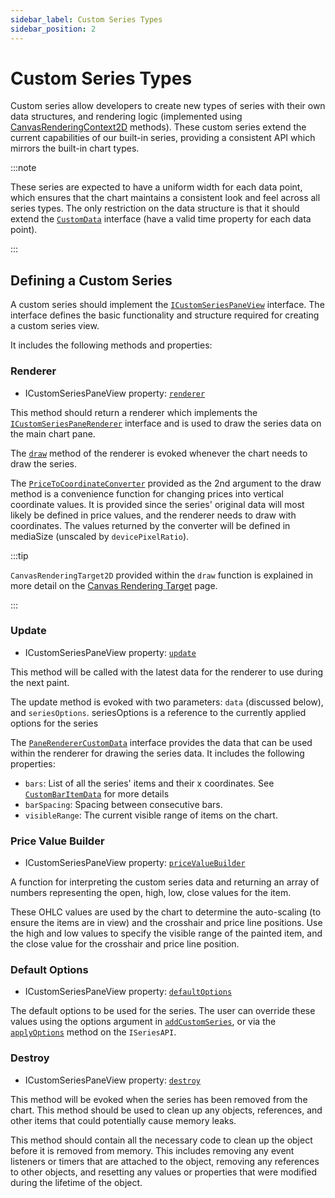```yaml
---
sidebar_label: Custom Series Types
sidebar_position: 2
---
```


# Custom Series Types

Custom series allow developers to create new types of series with their own data
structures, and rendering logic (implemented using
[CanvasRenderingContext2D](https://developer.mozilla.org/en-US/docs/Web/API/CanvasRenderingContext2D)
methods). These custom series extend the current capabilities of our built-in
series, providing a consistent API which mirrors the built-in chart types.

:::note

These series are expected to have a uniform width for each data point, which
ensures that the chart maintains a consistent look and feel across all series
types. The only restriction on the data structure is that it should extend the
[`CustomData`](/api/interfaces/CustomData.md) interface (have a valid time
property for each data point).

:::

## Defining a Custom Series

A custom series should implement the
[`ICustomSeriesPaneView`](/api/interfaces/ICustomSeriesPaneView.md)
interface. The interface defines the basic functionality and structure required
for creating a custom series view.

It includes the following methods and properties:

### Renderer

- ICustomSeriesPaneView property:
  [`renderer`](/api/interfaces/ICustomSeriesPaneView.md#renderer)

This method should return a renderer which implements the
[`ICustomSeriesPaneRenderer`](/api/interfaces/ICustomSeriesPaneRenderer.md)
interface and is used to draw the series data on the main chart pane.

The [`draw`](/api/interfaces/ICustomSeriesPaneRenderer.md#draw) method of the
renderer is evoked whenever the chart needs to draw the series.

The [`PriceToCoordinateConverter`](/api/index.md#pricetocoordinateconverter)
provided as the 2nd argument to the draw method is a convenience function for
changing prices into vertical coordinate values. It is provided since the
series' original data will most likely be defined in price values, and the
renderer needs to draw with coordinates. The values returned by the converter
will be defined in mediaSize (unscaled by `devicePixelRatio`).

:::tip

`CanvasRenderingTarget2D` provided within the `draw` function is explained in
more detail on the [Canvas Rendering Target](./canvas-rendering-target) page.

:::

### Update

- ICustomSeriesPaneView property:
  [`update`](/api/interfaces/ICustomSeriesPaneView.md#update)

This method will be called with the latest data for the renderer to use during
the next paint.

The update method is evoked with two parameters: `data` (discussed below), and
`seriesOptions`. seriesOptions is a reference to the currently applied options
for the series

The [`PaneRendererCustomData`](/api/interfaces/PaneRendererCustomData.md)
interface provides the data that can be used within the renderer for drawing the
series data. It includes the following properties:

- `bars`: List of all the series' items and their x coordinates. See
  [`CustomBarItemData`](/api/interfaces/CustomBarItemData.md) for more
  details
- `barSpacing`: Spacing between consecutive bars.
- `visibleRange`: The current visible range of items on the chart.

### Price Value Builder

- ICustomSeriesPaneView property:
  [`priceValueBuilder`](/api/interfaces/ICustomSeriesPaneView.md#priceValueBuilder)

A function for interpreting the custom series data and returning an array of
numbers representing the open, high, low, close values for the item.

These OHLC values are used by the chart to determine the auto-scaling (to ensure
the items are in view) and the crosshair and price line positions. Use the high
and low values to specify the visible range of the painted item, and the close
value for the crosshair and price line position.

### Default Options

- ICustomSeriesPaneView property:
  [`defaultOptions`](/api/interfaces/ICustomSeriesPaneView.md#defaultoptions)

The default options to be used for the series. The user can override these
values using the options argument in
[`addCustomSeries`](/api/interfaces/IChartApi.md#addcustomseries), or via
the [`applyOptions`](/api/interfaces/ISeriesApi.md#applyoptions) method on the
`ISeriesAPI`.

### Destroy

- ICustomSeriesPaneView property:
  [`destroy`](/api/interfaces/ICustomSeriesPaneView.md#destroy)

This method will be evoked when the series has been removed from the chart. This
method should be used to clean up any objects, references, and other items that
could potentially cause memory leaks.

This method should contain all the necessary code to clean up the object before
it is removed from memory. This includes removing any event listeners or timers
that are attached to the object, removing any references to other objects, and
resetting any values or properties that were modified during the lifetime of the
object.
